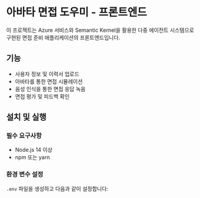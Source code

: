 # 아바타 면접 도우미 - 프론트엔드

이 프로젝트는 Azure 서비스와 Semantic Kernel을 활용한 다중 에이전트 시스템으로 구현된 면접 준비 애플리케이션의 프론트엔드입니다.

## 기능

- 사용자 정보 및 이력서 업로드
- 아바타를 통한 면접 시뮬레이션
- 음성 인식을 통한 면접 응답 녹음
- 면접 평가 및 피드백 확인

## 설치 및 실행

### 필수 요구사항

- Node.js 14 이상
- npm 또는 yarn

### 환경 변수 설정

`.env` 파일을 생성하고 다음과 같이 설정합니다:
